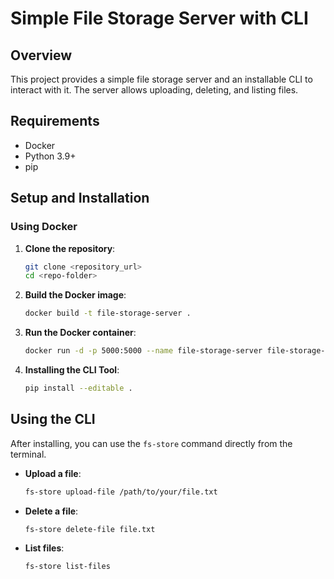 # Simple File Storage Server with CLI

## Overview

This project provides a simple file storage server and an installable CLI to interact with it. The server allows uploading, deleting, and listing files.

## Requirements

- Docker
- Python 3.9+
- pip

## Setup and Installation

### Using Docker

1. **Clone the repository**:
    ```bash
    git clone <repository_url>
    cd <repo-folder>
    ```

2. **Build the Docker image**:
    ```bash
    docker build -t file-storage-server .
    ```

3. **Run the Docker container**:
    ```bash
    docker run -d -p 5000:5000 --name file-storage-server file-storage-server
    ```

4. **Installing the CLI Tool**:
    ```bash
    pip install --editable .
    ```

## Using the CLI

After installing, you can use the `fs-store` command directly from the terminal.

- **Upload a file**:
    ```bash
    fs-store upload-file /path/to/your/file.txt
    ```

- **Delete a file**:
    ```bash
    fs-store delete-file file.txt
    ```

- **List files**:
    ```bash
    fs-store list-files
    ```

